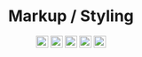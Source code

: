 <div align="center">

# Markup / Styling

<a href="https://www.w3.org/Style/CSS/Overview.en.html"><img src="https://img.shields.io/badge/CSS3-%231572B6.svg?style=flat&logo=css3&logoColor=white" height="22" alt="CSS3"/></a>
<a href="https://html.com"><img src="https://img.shields.io/badge/HTML5-%23E34F26.svg?style=flat&logo=html5&logoColor=white" height="22" alt="HTML5"/></a>
<a href="https://www.markdownguide.org"><img src="https://img.shields.io/badge/Markdown-%23000000.svg?style=flat&logo=markdown&logoColor=white" height="22" alt="Markdown"/></a>
<a href="https://sass-lang.com"><img src="https://img.shields.io/badge/SASS-hotpink.svg?style=flat&logo=SASS&logoColor=white" height="22" alt="SASS"/></a>
<a href="https://lesscss.org"><img src="https://img.shields.io/badge/LESS-2B4C80?style=flat&logo=less&logoColor=white" height="22" alt="LESS"/></a>

</div>
